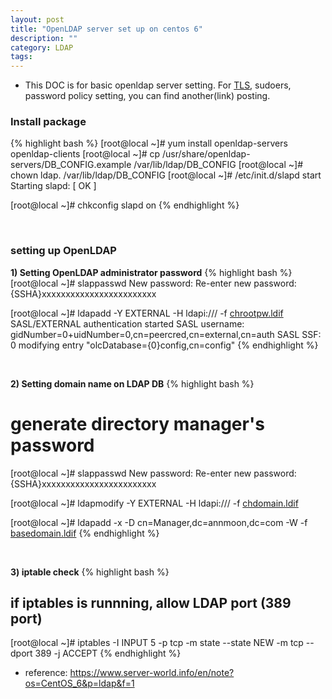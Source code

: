 ```yaml
---
layout: post
title: "OpenLDAP server set up on centos 6"
description: ""
category: LDAP
tags:
---
```


* This DOC is for basic openldap server setting. For [TLS](https://annmoon.github.io/2015/11/08/OpenLDAP-TLS/ "TLS"), sudoers, password policy setting, you can find another(link) posting.

### Install package

{% highlight bash %}
[root@local ~]# yum install openldap-servers openldap-clients
[root@local ~]# cp /usr/share/openldap-servers/DB_CONFIG.example /var/lib/ldap/DB_CONFIG 
[root@local ~]# chown ldap. /var/lib/ldap/DB_CONFIG 
[root@local ~]# /etc/init.d/slapd start 
Starting slapd: [ OK ]

[root@local ~]# chkconfig slapd on
{% endhighlight %}

<br>

### setting up OpenLDAP

**1) Setting OpenLDAP administrator password**
{% highlight bash %}
[root@local ~]# slappasswd 
New password:
Re-enter new password:
{SSHA}xxxxxxxxxxxxxxxxxxxxxxxx

[root@local ~]# ldapadd -Y EXTERNAL -H ldapi:/// -f [chrootpw.ldif](https://github.com/annmoon/OpenLDAP/blob/master/LDIF/chrootpw.ldif "chrootpw")
SASL/EXTERNAL authentication started
SASL username: gidNumber=0+uidNumber=0,cn=peercred,cn=external,cn=auth
SASL SSF: 0
modifying entry "olcDatabase={0}config,cn=config"
{% endhighlight %}

<br>

**2) Setting domain name on LDAP DB**
{% highlight bash %}
# generate directory manager's password
[root@local ~]# slappasswd 
New password:
Re-enter new password:
{SSHA}xxxxxxxxxxxxxxxxxxxxxxxx

[root@local ~]# ldapmodify -Y EXTERNAL -H ldapi:/// -f [chdomain.ldif](https://github.com/annmoon/OpenLDAP/blob/master/LDIF/chdomain.ldif "chdomain")

[root@local ~]# ldapadd -x -D cn=Manager,dc=annmoon,dc=com -W -f [basedomain.ldif](https://github.com/annmoon/OpenLDAP/blob/master/LDIF/basedomain.ldif "basedomain")
{% endhighlight %}

<br>

**3) iptable check**
{% highlight bash %}
## if iptables is runnning, allow LDAP port (389 port)

[root@local ~]# iptables -I INPUT 5 -p tcp -m state --state NEW -m tcp --dport 389 -j ACCEPT 
{% endhighlight %}

* reference: <https://www.server-world.info/en/note?os=CentOS_6&p=ldap&f=1>